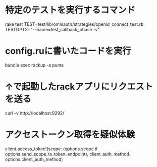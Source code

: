 # 特定のテストを実行するコマンド
rake test TEST=test/lib/omniauth/strategies/openid_connect_test.rb TESTOPTS="--name=test_callback_phase -v"

# config.ruに書いたコードを実行
bundle exec rackup -s puma

# ↑で起動したrackアプリにリクエストを送る
curl -v http://localhost:9292/

# アクセストークン取得を疑似体験
client.access_token!(scope: (options.scope if options.send_scope_to_token_endpoint), client_auth_method: options.client_auth_method)

